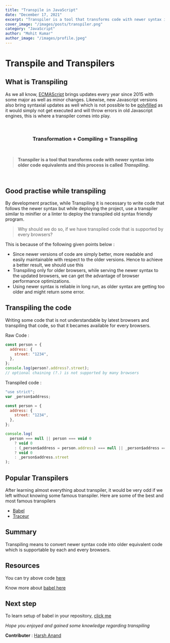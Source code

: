 ```yaml
---
title: "Transpile in JavaScript"
date: "December 17, 2021"
excerpt: "Transpiler is a tool that transforms code with newer syntax into older code equivalents and this process is called Transpiling"
cover_image: "/images/posts/transpiler.png"
category: "JavaScript"
author: "Mohit Kumar"
author_image: "/images/profile.jpeg"
---
```


# Transpile and Transpilers

## What is Transpiling

As we all know, [ECMAScript](https://learnwithharsh.me/blog/all-about-ecmascript) brings updates every year since 2015 with some major as well as minor changes. Likewise, new Javascript versions also bring syntaxial updates as well which is not possible to be [polyfilled](https://learnwithharsh.me/blog/introduction-to-polyfill) as it would simply not get executed and will throw errors in old Javascript engines, this is where a transpiler comes into play.

<br>

### <p align=center>Transformation + Compiling = Transpiling</p>

<br>

> **Transpiler is a tool that transforms code with newer syntax into older code equivalents and this process is called _Transpiling_.**

<br>

## Good practise while transpiling

By development practise, while Transpiling it is necessary to write code that follows the newer syntax but while deploying the project, use a transpiler similar to minifier or a linter to deploy the transpiled old syntax friendly program.

> Why should we do so, if we have transpiled code that is supported by every browsers?

This is because of the following given points below :

- Since newer versions of code are simply better, more readable and easily maintainable with respect to the older versions. Hence to achieve a better result, we should use this
- Transpiling only for older browsers, while serving the newer syntax to the updated browsers, we can get the advantage of browser performance optimizations.
- Using newer syntax is reliable in long run, as older syntax are getting too older and might return some error.

## Transpiling the code

Writing some code that is not understandable by latest browsers and transpiling that code, so that it becames available for every browsers.

Raw Code :

```js
const person = {
  address: {
    street: "1234",
  },
};
console.log(person?.address?.street);
// optional chaining (?.) is not supported by many browsers
```

Transpiled code :

```js
"use strict";
var _person$address;

const person = {
  address: {
    street: "1234",
  },
};

console.log(
  person === null || person === void 0
    ? void 0
    : (_person$address = person.address) === null || _person$address === void 0
    ? void 0
    : _person$address.street
);
```

## Popular Transpilers

After learning almost everything about transpiler, it would be very odd if we left without knowing some famous transpiler. Here are some of the best and most famous transpilers

- [Babel](https://babeljs.io/)
- [Traceur](https://github.com/google/traceur-compiler)

## Summary

Transpiling means to convert newer syntax code into older equivalent code which is supportable by each and every browsers.

## Resources

You can try above code [here](https://babeljs.io/repl#?browsers=defaults%2C%20not%20ie%2011%2C%20not%20ie_mob%2011&build=&builtIns=false&corejs=3.6&spec=false&loose=false&code_lz=Q&debug=false&forceAllTransforms=false&shippedProposals=false&circleciRepo=&evaluate=false&fileSize=false&timeTravel=false&sourceType=module&lineWrap=true&presets=env%2Creact%2Cstage-2&prettier=false&targets=&version=7.15.8&externalPlugins=&assumptions=%7B%7D)

Know more about [babel here](https://learnwithharsh.me/blog/babel-transpiler)

## Next step

To learn setup of babel in your repository, [click me](https://learnwithharsh.me/blog/babel-transpiler)

_Hope you enjoyed and gained some knowledge regarding transpiling_

**Contributer** : [Harsh Anand](https://github.com/its-me-Harsh-Anand)
